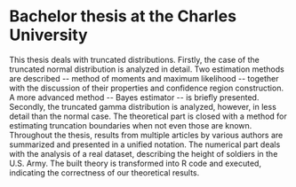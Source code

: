 # Bachelor thesis at the Charles University

This thesis deals with truncated distributions. Firstly, the case of the truncated normal distribution is analyzed in detail. Two estimation methods are described -- method of moments and maximum likelihood -- together with the discussion of their properties and confidence region construction. A more advanced method -- Bayes estimator -- is briefly presented. Secondly, the truncated gamma distribution is analyzed, however, in less detail than the normal case. The theoretical part is closed with a method for estimating truncation boundaries when not even those are known. Throughout the thesis, results from multiple articles by various authors are summarized and presented in a unified notation. The numerical part deals with the analysis of a real dataset, describing the height of soldiers in the U.S. Army. The built theory is transformed into R code and executed, indicating the correctness of our theoretical results. 

